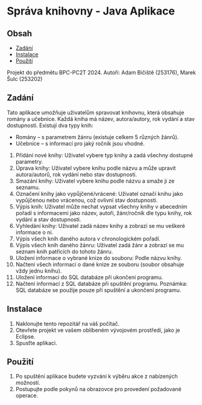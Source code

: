 # Správa knihovny - Java Aplikace
## Obsah

+ [Zadání](#zadání)
+ [Instalace](#instalace)
+ [Použití](#použití)
  
Projekt do předmětu BPC-PC2T 2024.
Autoři: Adam Bičiště (253176), Marek Šulc (253202)
  
## Zadání
Tato aplikace umožňuje uživatelům spravovat knihovnu, která obsahuje romány a učebnice. Každá kniha má název, autora/autory, rok vydání a stav dostupnosti. Existují dva typy knih:

+ Romány – s parametrem žánru (existuje celkem 5 různých žánrů).
+ Učebnice – s informací pro jaký ročník jsou vhodné.

1. Přidání nové knihy: Uživatel vybere typ knihy a zadá všechny dostupné parametry.
2. Úprava knihy: Uživatel vybere knihu podle názvu a může upravit autora/autorů, rok vydání nebo stav dostupnosti.
3. Smazání knihy: Uživatel vybere knihu podle názvu a smaže ji ze seznamu.
4. Označení knihy jako vypůjčené/vrácené: Uživatel označí knihu jako vypůjčenou nebo vrácenou, což ovlivní stav dostupnosti.
5. Výpis knih: Uživatel může nechat vypsat všechny knihy v abecedním pořadí s informacemi jako název, autoři, žánr/ročník dle typu knihy, rok vydání a stav dostupnosti.
6. Vyhledání knihy: Uživatel zadá název knihy a zobrazí se mu veškeré informace o ní.
7. Výpis všech knih daného autora v chronologickém pořadí.
8. Výpis všech knih daného žánru: Uživatel zadá žánr a zobrazí se mu seznam knih patřících do tohoto žánru.
9. Uložení informace o vybrané knize do souboru: Podle názvu knihy.
10. Načtení všech informací o dané knize ze souboru (soubor obsahuje vždy jednu knihu).
11. Uložení informací do SQL databáze při ukončení programu.
12. Načtení informací z SQL databáze při spuštění programu.
Poznámka: SQL databáze se použije pouze při spuštění a ukončení programu.


## Instalace

1. Naklonujte tento repozitář na váš počítač.
2. Otevřete projekt ve vašem oblíbeném vývojovém prostředí, jako je Eclipse.
3. Spusťte aplikaci.

## Použití
1. Po spuštění aplikace budete vyzváni k výběru akce z nabízených možností.
2. Postupujte podle pokynů na obrazovce pro provedení požadované operace.


